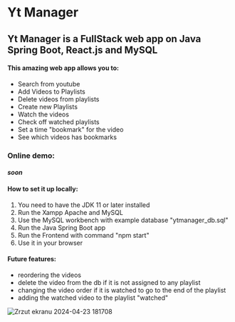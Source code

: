 # Yt Manager

## Yt Manager is a FullStack web app on Java Spring Boot, React.js and MySQL

#### This amazing web app allows you to:
* Search from youtube
* Add Videos to Playlists
* Delete videos from playlists
* Create new Playlists
* Watch the videos
* Check off watched playlists
* Set a time "bookmark" for the video
* See which videos has bookmarks

### Online demo:
#### *soon*

#### How to set it up locally:
1. You need to have the JDK 11 or later installed
2. Run the Xampp Apache and MySQL
3. Use the MySQL workbench with example database "ytmanager_db.sql"
4. Run the Java Spring Boot app
5. Run the Frontend with command "npm start"
6. Use it in your browser

#### Future features:
* reordering the videos
* delete the video from the db if it is not assigned to any playlist
* changing the video order if it is watched to go to the end of the playlist
* adding the watched video to the playlist "watched"

![Zrzut ekranu 2024-04-23 181708](https://github.com/DanielPawlowicz/Yt-Manager-FullStack/assets/91285163/423d5ce4-9664-4649-8bc7-3fc5bcd74dcb)
